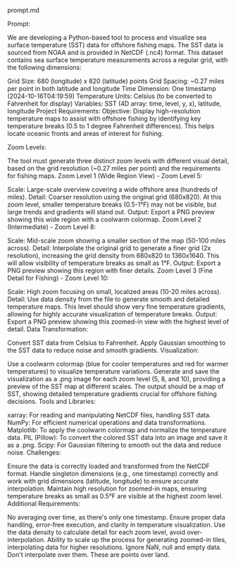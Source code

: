 prompt.md

Prompt:

We are developing a Python-based tool to process and visualize sea surface temperature (SST) data for offshore fishing maps. The SST data is sourced from NOAA and is provided in NetCDF (.nc4) format. This dataset contains sea surface temperature measurements across a regular grid, with the following dimensions:

Grid Size: 680 (longitude) x 820 (latitude) points
Grid Spacing: ~0.27 miles per point in both latitude and longitude
Time Dimension: One timestamp (2024-10-16T04:19:59)
Temperature Units: Celsius (to be converted to Fahrenheit for display)
Variables: SST (4D array: time, level, y, x), latitude, longitude
Project Requirements:
Objective: Display high-resolution temperature maps to assist with offshore fishing by identifying key temperature breaks (0.5 to 1 degree Fahrenheit differences). This helps locate oceanic fronts and areas of interest for fishing.

Zoom Levels:

The tool must generate three distinct zoom levels with different visual detail, based on the grid resolution (~0.27 miles per point) and the requirements for fishing maps.
Zoom Level 1 (Wide Region View) - Zoom Level 5:

Scale: Large-scale overview covering a wide offshore area (hundreds of miles).
Detail: Coarser resolution using the original grid (680x820). At this zoom level, smaller temperature breaks (0.5-1°F) may not be visible, but large trends and gradients will stand out.
Output: Export a PNG preview showing this wide region with a coolwarm colormap.
Zoom Level 2 (Intermediate) - Zoom Level 8:

Scale: Mid-scale zoom showing a smaller section of the map (50-100 miles across).
Detail: Interpolate the original grid to generate a finer grid (2x resolution), increasing the grid density from 680x820 to 1360x1640. This will allow visibility of temperature breaks as small as 1°F.
Output: Export a PNG preview showing this region with finer details.
Zoom Level 3 (Fine Detail for Fishing) - Zoom Level 10:

Scale: High zoom focusing on small, localized areas (10-20 miles across).
Detail: Use data density from the file to generate smooth and detailed temperature maps. This level should show very fine temperature gradients, allowing for highly accurate visualization of temperature breaks.
Output: Export a PNG preview showing this zoomed-in view with the highest level of detail.
Data Transformation:

Convert SST data from Celsius to Fahrenheit.
Apply Gaussian smoothing to the SST data to reduce noise and smooth gradients.
Visualization:

Use a coolwarm colormap (blue for cooler temperatures and red for warmer temperatures) to visualize temperature variations.
Generate and save the visualization as a .png image for each zoom level (5, 8, and 10), providing a preview of the SST map at different scales.
The output should be a map of SST, showing detailed temperature gradients crucial for offshore fishing decisions.
Tools and Libraries:

xarray: For reading and manipulating NetCDF files, handling SST data.
NumPy: For efficient numerical operations and data transformations.
Matplotlib: To apply the coolwarm colormap and normalize the temperature data.
PIL (Pillow): To convert the colored SST data into an image and save it as a .png.
Scipy: For Gaussian filtering to smooth out the data and reduce noise.
Challenges:

Ensure the data is correctly loaded and transformed from the NetCDF format.
Handle singleton dimensions (e.g., one timestamp) correctly and work with grid dimensions (latitude, longitude) to ensure accurate interpolation.
Maintain high resolution for zoomed-in maps, ensuring temperature breaks as small as 0.5°F are visible at the highest zoom level.
Additional Requirements:

No averaging over time, as there's only one timestamp.
Ensure proper data handling, error-free execution, and clarity in temperature visualization.
Use the data density to calculate detail for each zoom level, avoid over-interpolation.
Ability to scale up the process for generating zoomed-in tiles, interpolating data for higher resolutions.
Ignore NaN, null and empty data. Don't interpolate over them. These are points over land.
